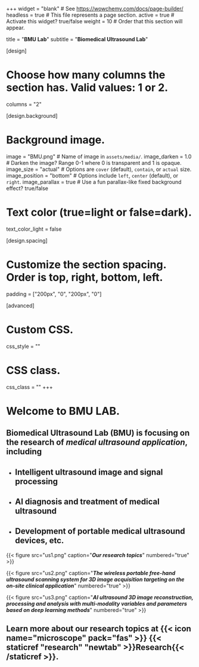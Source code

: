 +++
widget = "blank"  # See https://wowchemy.com/docs/page-builder/
headless = true  # This file represents a page section.
active = true  # Activate this widget? true/false
weight = 10  # Order that this section will appear.

title = "<b>BMU Lab</b>"
subtitle = "<b>Biomedical Ultrasound Lab</b>"

[design]
  # Choose how many columns the section has. Valid values: 1 or 2.
  columns = "2"

[design.background]
  # Background image.
  image = "BMU.png"  # Name of image in `assets/media/`.
  image_darken = 1.0  # Darken the image? Range 0-1 where 0 is transparent and 1 is opaque.
  image_size = "actual"  #  Options are `cover` (default), `contain`, or `actual` size.
  image_position = "bottom"  # Options include `left`, `center` (default), or `right`.
  image_parallax = true  # Use a fun parallax-like fixed background effect? true/false
  
  # Text color (true=light or false=dark).
  text_color_light = false

[design.spacing]
  # Customize the section spacing. Order is top, right, bottom, left.
  padding = ["200px", "0", "200px", "0"]

[advanced]
 # Custom CSS. 
 css_style = ""
 
 # CSS class.
 css_class = ""
+++
<br>

# Welcome to BMU LAB.

## Biomedical Ultrasound Lab (BMU) is focusing on the research of <em><b>medical ultrasound application</b></em>, including 
- ## <b>Intelligent ultrasound image and signal processing</b>
- ## <b>AI diagnosis and treatment of medical ultrasound</b>
- ## <b>Development of portable medical ultrasound devices, etc.</b>
{{< figure src="us1.png" caption="<em><b>Our research topics</b></em>" numbered="true" >}}

{{< figure src="us2.png" caption="<em><b>The wireless portable free-hand ultrasound scanning system for 3D image acquisition targeting on the on-site clinical application</b></em>" numbered="true" >}}

{{< figure src="us3.png" caption="<em><b>AI ultrasound 3D image reconstruction, processing and analysis with multi-modality variables and parameters based on deep learning methods</b></em>" numbered="true" >}}

## Learn more about our research topics at {{< icon name="microscope" pack="fas" >}} {{< staticref "research" "newtab" >}}Research{{< /staticref >}}.
